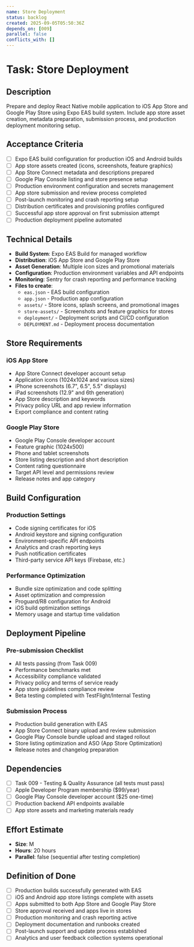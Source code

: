 ```yaml
---
name: Store Deployment
status: backlog
created: 2025-09-05T05:50:36Z
depends_on: [009]
parallel: false
conflicts_with: []
---
```


# Task: Store Deployment

## Description

Prepare and deploy React Native mobile application to iOS App Store and Google Play Store using Expo EAS build system. Include app store asset creation, metadata preparation, submission process, and production deployment monitoring setup.

## Acceptance Criteria

- [ ] Expo EAS build configuration for production iOS and Android builds
- [ ] App store assets created (icons, screenshots, feature graphics)
- [ ] App Store Connect metadata and descriptions prepared
- [ ] Google Play Console listing and store presence setup
- [ ] Production environment configuration and secrets management
- [ ] App store submission and review process completed
- [ ] Post-launch monitoring and crash reporting setup
- [ ] Distribution certificates and provisioning profiles configured
- [ ] Successful app store approval on first submission attempt
- [ ] Production deployment pipeline automated

## Technical Details

- **Build System**: Expo EAS Build for managed workflow
- **Distribution**: iOS App Store and Google Play Store
- **Asset Generation**: Multiple icon sizes and promotional materials
- **Configuration**: Production environment variables and API endpoints
- **Monitoring**: Sentry for crash reporting and performance tracking
- **Files to create**:
  - `eas.json` - EAS build configuration
  - `app.json` - Production app configuration
  - `assets/` - Store icons, splash screens, and promotional images
  - `store-assets/` - Screenshots and feature graphics for stores
  - `deployment/` - Deployment scripts and CI/CD configuration
  - `DEPLOYMENT.md` - Deployment process documentation

## Store Requirements

### iOS App Store
- App Store Connect developer account setup
- Application icons (1024x1024 and various sizes)
- iPhone screenshots (6.7", 6.5", 5.5" displays)
- iPad screenshots (12.9" and 6th generation)
- App Store description and keywords
- Privacy policy URL and app review information
- Export compliance and content rating

### Google Play Store
- Google Play Console developer account
- Feature graphic (1024x500)
- Phone and tablet screenshots
- Store listing description and short description
- Content rating questionnaire
- Target API level and permissions review
- Release notes and app category

## Build Configuration

### Production Settings
- Code signing certificates for iOS
- Android keystore and signing configuration
- Environment-specific API endpoints
- Analytics and crash reporting keys
- Push notification certificates
- Third-party service API keys (Firebase, etc.)

### Performance Optimization
- Bundle size optimization and code splitting
- Asset optimization and compression
- Proguard/R8 configuration for Android
- iOS build optimization settings
- Memory usage and startup time validation

## Deployment Pipeline

### Pre-submission Checklist
- All tests passing (from Task 009)
- Performance benchmarks met
- Accessibility compliance validated
- Privacy policy and terms of service ready
- App store guidelines compliance review
- Beta testing completed with TestFlight/Internal Testing

### Submission Process
- Production build generation with EAS
- App Store Connect binary upload and review submission
- Google Play Console bundle upload and staged rollout
- Store listing optimization and ASO (App Store Optimization)
- Release notes and changelog preparation

## Dependencies

- [ ] Task 009 - Testing & Quality Assurance (all tests must pass)
- [ ] Apple Developer Program membership ($99/year)
- [ ] Google Play Console developer account ($25 one-time)
- [ ] Production backend API endpoints available
- [ ] App store assets and marketing materials ready

## Effort Estimate

- **Size**: M
- **Hours**: 20 hours
- **Parallel**: false (sequential after testing completion)

## Definition of Done

- [ ] Production builds successfully generated with EAS
- [ ] iOS and Android app store listings complete with assets
- [ ] Apps submitted to both App Store and Google Play Store
- [ ] Store approval received and apps live in stores
- [ ] Production monitoring and crash reporting active
- [ ] Deployment documentation and runbooks created
- [ ] Post-launch support and update process established
- [ ] Analytics and user feedback collection systems operational